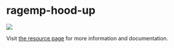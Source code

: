 # ragemp-hood-up

![](preview.gif)

Visit [the resource page](https://rage.mp/files/file/376-hood-up/) for more information and documentation.
